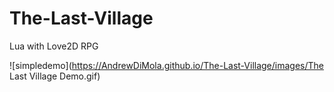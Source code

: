 # The-Last-Village
Lua with Love2D RPG

![simpledemo](https://AndrewDiMola.github.io/The-Last-Village/images/The Last Village Demo.gif)
